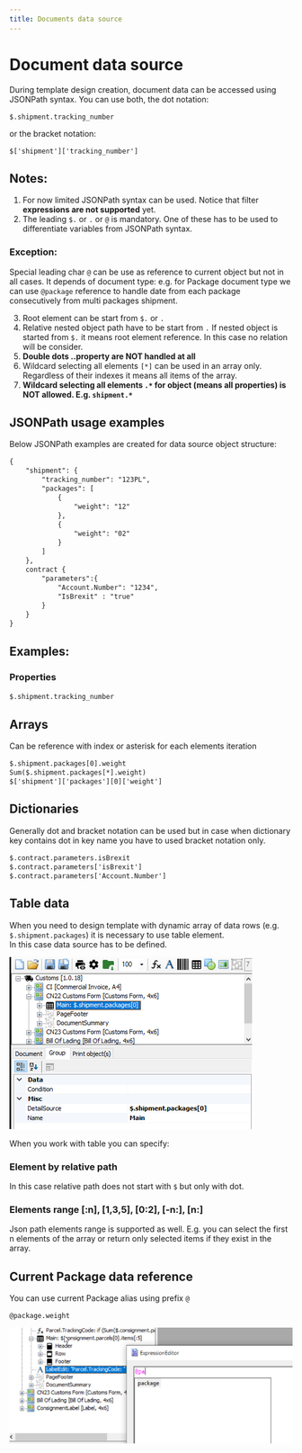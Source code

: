 ```yaml
---
title: Documents data source
---
```


# Document data source

During template design creation, document data can be accessed using JSONPath syntax. You can use both, the dot notation:

```code
$.shipment.tracking_number
```
or the bracket notation:

```code
$['shipment']['tracking_number']
```
## Notes:
1. For now limited JSONPath syntax can be used. Notice that filter **expressions are not supported** yet.
2. The leading `$.` or `.` or `@` is mandatory. One of these has to be used to differentiate variables from JSONPath syntax.
### Exception:
Special leading char `@` can be use as reference to current object but not in all cases. It depends of document type: e.g. for Package
document type we can use `@package` reference to handle date from each package consecutively from multi packages shipment.

3. Root element can be start from `$.` or `.`
4. Relative nested object path have to be start from `.`
If nested object is started from `$.` it means root element reference. In this case no relation will be consider.
5. **Double dots ..property are NOT handled at all**
6. Wildcard selecting all elements `[*]` can be used in an array only. Regardless of their indexes it means all items of the array.
7. **Wildcard selecting all elements `.*` for object (means all properties) is NOT allowed. E.g. `shipment.*`**

## JSONPath usage examples
Below JSONPath examples are created for data source object structure:
```code
{
	"shipment": {
		"tracking_number": "123PL",
		"packages": [
			{
				"weight": "12"
			},
			{
				"weight": "02"
			}
		]
	},
	contract {
	    "parameters":{
			"Account.Number": "1234",
			"IsBrexit" : "true"
		}
	}
}
```

## Examples:

### Properties

```code
$.shipment.tracking_number
```

## Arrays

Can be reference with index or asterisk for each elements iteration
```code
$.shipment.packages[0].weight
Sum($.shipment.packages[*].weight)
$['shipment']['packages'][0]['weight']
```

## Dictionaries

Generally dot and bracket notation can be used but in case when dictionary key contains dot in key name you have to used bracket notation only.
```code
$.contract.parameters.isBrexit
$.contract.parameters['isBrexit']
$.contract.parameters['Account.Number']
```

## Table data

When you need to design template with dynamic array of data rows (e.g. `$.shipment.packages`) it is necessary to use table element.  
In this case data source has to be defined.  

![Table data](./images/table-data-source.png)<p>
When you work with table you can specify:

### Element by relative path

In this case relative path does not start with `$` but only with dot.

### Elements range [:n], [1,3,5], [0:2], [-n:], [n:]

Json path elements range is supported as well. E.g. you can select the first n elements of the array or return only selected items if they exist in the array.

## Current Package data reference

You can use current Package alias using prefix `@`

```code
@package.weight
```

![](./images/package-alias.png)

